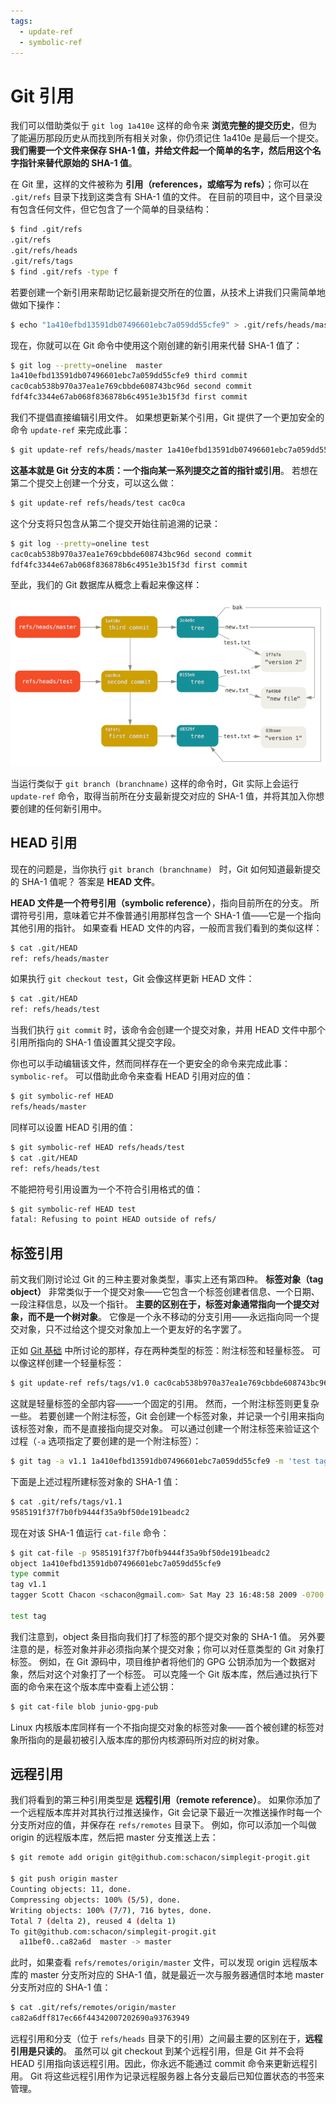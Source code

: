 ```yaml
---
tags:
  - update-ref
  - symbolic-ref
---
```




# Git 引用

我们可以借助类似于 `git log 1a410e`  这样的命令来 **浏览完整的提交历史**，但为了能遍历那段历史从而找到所有相关对象，你仍须记住 1a410e 是最后一个提交。 **我们需要一个文件来保存 SHA-1 值，并给文件起一个简单的名字，然后用这个名字指针来替代原始的 SHA-1 值**。

在 Git 里，这样的文件被称为  **引用（references，或缩写为 refs）**；你可以在 `.git/refs`  目录下找到这类含有 SHA-1 值的文件。 在目前的项目中，这个目录没有包含任何文件，但它包含了一个简单的目录结构：

```bash
$ find .git/refs
.git/refs
.git/refs/heads
.git/refs/tags
$ find .git/refs -type f
```

若要创建一个新引用来帮助记忆最新提交所在的位置，从技术上讲我们只需简单地做如下操作：

```bash
$ echo "1a410efbd13591db07496601ebc7a059dd55cfe9" > .git/refs/heads/master
```

现在，你就可以在 Git 命令中使用这个刚创建的新引用来代替 SHA-1 值了：

```bash
$ git log --pretty=oneline  master
1a410efbd13591db07496601ebc7a059dd55cfe9 third commit
cac0cab538b970a37ea1e769cbbde608743bc96d second commit
fdf4fc3344e67ab068f836878b6c4951e3b15f3d first commit
```

我们不提倡直接编辑引用文件。 如果想更新某个引用，Git 提供了一个更加安全的命令 `update-ref` 来完成此事：

```bash
$ git update-ref refs/heads/master 1a410efbd13591db07496601ebc7a059dd55cfe9
```

**这基本就是 Git 分支的本质：一个指向某一系列提交之首的指针或引用**。 若想在第二个提交上创建一个分支，可以这么做：

```bash
$ git update-ref refs/heads/test cac0ca
```

这个分支将只包含从第二个提交开始往前追溯的记录：

```bash
$ git log --pretty=oneline test
cac0cab538b970a37ea1e769cbbde608743bc96d second commit
fdf4fc3344e67ab068f836878b6c4951e3b15f3d first commit
```

至此，我们的 Git 数据库从概念上看起来像这样：

![包含分支引用的 Git 目录对象。](./assets/6015b6b57bd6d21814c1304a181d64e3.png)

当运行类似于 `git branch (branchname)`  这样的命令时，Git 实际上会运行 `update-ref`  命令，取得当前所在分支最新提交对应的 SHA-1 值，并将其加入你想要创建的任何新引用中。

## HEAD 引用

现在的问题是，当你执行 `git branch (branchname) ` 时，Git 如何知道最新提交的 SHA-1 值呢？ 答案是 **HEAD 文件**。

**HEAD 文件是一个符号引用（symbolic reference）**，指向目前所在的分支。 所谓符号引用，意味着它并不像普通引用那样包含一个 SHA-1 值——它是一个指向其他引用的指针。 如果查看 HEAD 文件的内容，一般而言我们看到的类似这样：

```bash
$ cat .git/HEAD
ref: refs/heads/master
```

如果执行 `git checkout test`，Git 会像这样更新 HEAD 文件：

```bash
$ cat .git/HEAD
ref: refs/heads/test
```

当我们执行 `git commit`  时，该命令会创建一个提交对象，并用 HEAD 文件中那个引用所指向的 SHA-1 值设置其父提交字段。

你也可以手动编辑该文件，然而同样存在一个更安全的命令来完成此事：`symbolic-ref`。 可以借助此命令来查看 HEAD 引用对应的值：

```bash
$ git symbolic-ref HEAD
refs/heads/master
```

同样可以设置 HEAD 引用的值：

```bash
$ git symbolic-ref HEAD refs/heads/test
$ cat .git/HEAD
ref: refs/heads/test
```

不能把符号引用设置为一个不符合引用格式的值：

```bash
$ git symbolic-ref HEAD test
fatal: Refusing to point HEAD outside of refs/
```

## 标签引用

前文我们刚讨论过 Git 的三种主要对象类型，事实上还有第四种。 **标签对象（tag object）** 非常类似于一个提交对象——它包含一个标签创建者信息、一个日期、一段注释信息，以及一个指针。 **主要的区别在于，标签对象通常指向一个提交对象，而不是一个树对象**。 它像是一个永不移动的分支引用——永远指向同一个提交对象，只不过给这个提交对象加上一个更友好的名字罢了。

正如 [Git 基础](../02/) 中所讨论的那样，存在两种类型的标签：附注标签和轻量标签。 可以像这样创建一个轻量标签：

```bash
$ git update-ref refs/tags/v1.0 cac0cab538b970a37ea1e769cbbde608743bc96d
```

这就是轻量标签的全部内容——一个固定的引用。 然而，一个附注标签则更复杂一些。 若要创建一个附注标签，Git 会创建一个标签对象，并记录一个引用来指向该标签对象，而不是直接指向提交对象。 可以通过创建一个附注标签来验证这个过程（`-a`  选项指定了要创建的是一个附注标签）：

```bash
$ git tag -a v1.1 1a410efbd13591db07496601ebc7a059dd55cfe9 -m 'test tag'
```

下面是上述过程所建标签对象的 SHA-1 值：

```bash
$ cat .git/refs/tags/v1.1
9585191f37f7b0fb9444f35a9bf50de191beadc2
```

现在对该 SHA-1 值运行 `cat-file`  命令：

```bash
$ git cat-file -p 9585191f37f7b0fb9444f35a9bf50de191beadc2
object 1a410efbd13591db07496601ebc7a059dd55cfe9
type commit
tag v1.1
tagger Scott Chacon <schacon@gmail.com> Sat May 23 16:48:58 2009 -0700

test tag
```

我们注意到，object 条目指向我们打了标签的那个提交对象的 SHA-1 值。 另外要注意的是，标签对象并非必须指向某个提交对象；你可以对任意类型的 Git 对象打标签。 例如，在 Git 源码中，项目维护者将他们的 GPG 公钥添加为一个数据对象，然后对这个对象打了一个标签。 可以克隆一个 Git 版本库，然后通过执行下面的命令来在这个版本库中查看上述公钥：

```bash
$ git cat-file blob junio-gpg-pub
```

Linux 内核版本库同样有一个不指向提交对象的标签对象——首个被创建的标签对象所指向的是最初被引入版本库的那份内核源码所对应的树对象。

## 远程引用

我们将看到的第三种引用类型是 **远程引用（remote reference）**。 如果你添加了一个远程版本库并对其执行过推送操作，Git 会记录下最近一次推送操作时每一个分支所对应的值，并保存在 `refs/remotes` 目录下。 例如，你可以添加一个叫做 origin 的远程版本库，然后把 master 分支推送上去：

```bash
$ git remote add origin git@github.com:schacon/simplegit-progit.git

$ git push origin master
Counting objects: 11, done.
Compressing objects: 100% (5/5), done.
Writing objects: 100% (7/7), 716 bytes, done.
Total 7 (delta 2), reused 4 (delta 1)
To git@github.com:schacon/simplegit-progit.git
  a11bef0..ca82a6d  master -> master
```

此时，如果查看  `refs/remotes/origin/master`  文件，可以发现 origin 远程版本库的 master 分支所对应的 SHA-1 值，就是最近一次与服务器通信时本地 master 分支所对应的 SHA-1 值：

```bash
$ cat .git/refs/remotes/origin/master
ca82a6dff817ec66f44342007202690a93763949
```

远程引用和分支（位于  `refs/heads`  目录下的引用）之间最主要的区别在于，**远程引用是只读的**。 虽然可以 git checkout 到某个远程引用，但是 Git 并不会将 HEAD 引用指向该远程引用。因此，你永远不能通过 commit 命令来更新远程引用。 Git 将这些远程引用作为记录远程服务器上各分支最后已知位置状态的书签来管理。
